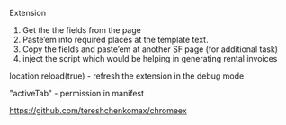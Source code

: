 Extension 

1. Get the the fields from the page
2. Paste’em into required places at the template text.
3. Copy the fields and paste’em at another SF page (for additional task)
4. inject the script which would be helping in generating rental invoices

location.reload(true) - refresh the extension in the debug mode

"activeTab" - permission in manifest

https://github.com/tereshchenkomax/chromeex 
